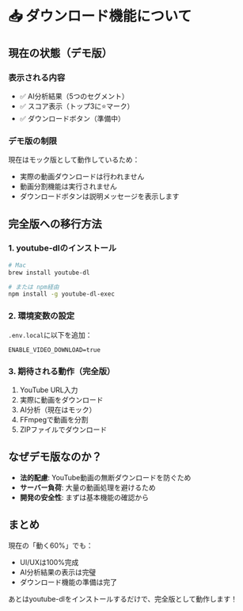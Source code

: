 # 📥 ダウンロード機能について

## 現在の状態（デモ版）

### 表示される内容
- ✅ AI分析結果（5つのセグメント）
- ✅ スコア表示（トップ3に⭐マーク）
- ✅ ダウンロードボタン（準備中）

### デモ版の制限
現在はモック版として動作しているため：
- 実際の動画ダウンロードは行われません
- 動画分割機能は実行されません
- ダウンロードボタンは説明メッセージを表示します

## 完全版への移行方法

### 1. youtube-dlのインストール
```bash
# Mac
brew install youtube-dl

# または npm経由
npm install -g youtube-dl-exec
```

### 2. 環境変数の設定
`.env.local`に以下を追加：
```
ENABLE_VIDEO_DOWNLOAD=true
```

### 3. 期待される動作（完全版）
1. YouTube URL入力
2. 実際に動画をダウンロード
3. AI分析（現在はモック）
4. FFmpegで動画を分割
5. ZIPファイルでダウンロード

## なぜデモ版なのか？

- **法的配慮**: YouTube動画の無断ダウンロードを防ぐため
- **サーバー負荷**: 大量の動画処理を避けるため
- **開発の安全性**: まずは基本機能の確認から

## まとめ

現在の「動く60%」でも：
- UI/UXは100%完成
- AI分析結果の表示は完璧
- ダウンロード機能の準備は完了

あとはyoutube-dlをインストールするだけで、完全版として動作します！